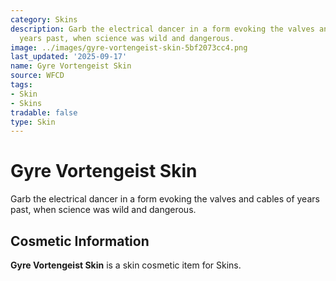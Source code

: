 ```yaml
---
category: Skins
description: Garb the electrical dancer in a form evoking the valves and cables of
  years past, when science was wild and dangerous.
image: ../images/gyre-vortengeist-skin-5bf2073cc4.png
last_updated: '2025-09-17'
name: Gyre Vortengeist Skin
source: WFCD
tags:
- Skin
- Skins
tradable: false
type: Skin
---
```


# Gyre Vortengeist Skin

Garb the electrical dancer in a form evoking the valves and cables of years past, when science was wild and dangerous.

## Cosmetic Information

**Gyre Vortengeist Skin** is a skin cosmetic item for Skins.

